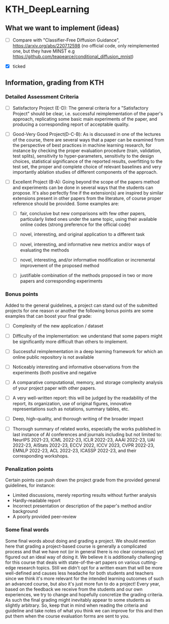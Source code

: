 # KTH_DeepLearning

## What we want to implement (ideas)
- [ ] Compare with "Classifier-Free Diffusion Guidance", https://arxiv.org/abs/2207.12598 (no official code, only reimplemented one, but they have MINST e.g https://github.com/teapearce/conditional_diffusion_mnist)
- [x] ticked


## Information, grading from KTH
### Detailed Assessment Criteria

- [ ] Satisfactory Project (E-D): The general criteria for a "Satisfactory Project" should be clear, i.e. successful reimplementation of the paper's approach, replicating some basic main experiments of the paper, and producing a corresponding report of acceptable quality.
- [ ] Good-Very Good Project(D-C-B): As is discussed in one of the lectures of the course, there are several ways that a paper can be examined from the perspective of best practices in machine learning research, for instance by checking the proper evaluation procedure (train, validation, test splits), sensitivity to hyper-parameters, sensitivity to the design choices, statistical significance of the reported results, overfitting to the test set, the proper and complete choice of relevant baselines and very importantly ablation studies of different components of the approach.
- [ ] Excellent Project (B-A): Going beyond the scope of the papers method and experiments can be done in several ways that the students can propose. It's also perfectly fine if the extension(s) are inspired by similar extensions present in other papers from the literature, of course proper reference should be provided. Some examples are:

    - [ ] fair, conclusive but new comparisons with few other papers, particularly listed ones under the same topic, using their available online codes (strong preference for the official code)
    - [ ] novel, interesting, and original application to a different task
    - [ ] novel, interesting, and informative new metrics and/or ways of evaluating the methods
    - [ ] novel, interesting, and/or informative modification or incremental improvement of the proposed method
    - [ ] justifiable combination of the methods proposed in two or more papers and corresponding experiments
 

### Bonus points
Added to the general guidelines, a project can stand out of the submitted projects for one reason or another the following bonus points are some examples that can boost your final grade:

- [ ] Complexity of the new application / dataset
- [ ] Difficulty of the implementation: we understand that some papers might be significantly more difficult than others to implement.
- [ ] Successful reimplementation in a deep learning framework for which an online public repository is not available
- [ ] Noticeably interesting and informative observations from the experiments (both positive and negative
- [ ] A comparative computational, memory, and storage complexity analysis of your project paper with other papers.
- [ ] A very well-written report: this will be judged by the readability of the report, its organization, use of original figures, innovative representations such as notations, summary tables, etc.
- [ ] Deep, high-quality, and thorough writing of the broader impact
- [ ] Thorough summary of related works, especially the works published in last instance of AI conferences and journals including but not limited to: NeurIPS 2021-23, ICML 2022-23, ICLR 2022-23, AAAI 2022-23, UAI 2022-23, AIStats 2022-23, ECCV 2022, ICCV 2023, CVPR 2022-23, EMNLP 2022-23, ACL 2022-23, ICASSP 2022-23, and their corresponding workshops.


### Penalization points
Certain points can push down the project grade from the provided general guidelines, for instance:
- Limited discussions, merely reporting results without further analysis
- Hardly-readable report
- Incorrect presentation or description of the paper's method and/or background
- A poorly provided peer-review 

### Some final words
Some final words about doing and grading a project. We should mention here that grading a project-based course is generally a complicated process  and that we have not (or in general there is no clear consensus) yet figured out an ideal way of doing it. We believe it is additionally challenging for this course that deals with state-of-the-art papers on various cutting-edge research topics. Still we didn't opt for a written exam that will be more well-defined and causes less headache for both students and teachers since we think it's more relevant for the intended learning outcomes of such an advanced course, but also it's just more fun to do a project! 
Every year, based on the feedback we receive from the students and our own experiences, we try to change and hopefully concretize the grading criteria. As such the final grading might inevitably appear to some students as slightly arbitrary. So, keep that in mind when reading the criteria and guideline and take notes of what you think we can improve for this and then put them when the course evaluation forms are sent to you.
